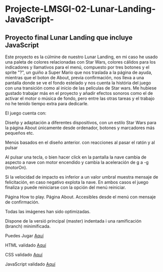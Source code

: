 # Projecte-LMSGI-02-Lunar-Landing-JavaScript-
## Proyecto final Lunar Landing que incluye JavaScript

Este proyecto es la cúlmine de nuestro Lunar Landing, en mi caso he usado una paleta de colores relacionadas con Star Wars, colores cálidos para los indicadores y llamativos para el menú, compuesto por tres botones y el sprite "?", un guiño a Super Mario que nos traslada a la página de ayuda, mientras que el boton de About, previa confirmación, nos lleva a una pantalla donde se ve el fondo estelado y nos cuenta la história del juego con una transición como al inicio de las películas de Star wars. Me hubiese gustado trabajar más en el proyecto y añadir efectos sonoros como el de activar el motor o música de fondo, pero entre las otras tareas y el trabajo no he tenido tiempo extra para dedicarle.

El juego cuenta con:

Diseñp y adaptación a diferentes dispositivos, con un estilo Star Wars para la página About únicamente desde ordenador, botones y marcadores más pequeños etc.

Menús basados en el diseño anterior. con reacciones al pasar el ratón y al pulsar

Al pulsar una tecla, o bien hacer click en la pantalla la nave cambia de aspecto a nave con motor encendido y cambia la aceleración de g a -g (motorOn).

Si la velocidad de impacto es inferior a un valor umbral muestra mensaje de felicitación, en caso negativo explota la nave. En ambos casos el juego finaliza y puede reiniciarse con la opción del menú reiniciar.

Página How to play. Página About. Accesibles desde el menú con mensaje de confirmación.

Todas las imágenes han sido optimizadas.

Dispone de la versió principal (master) indentada i una ramificación (branch) minimificada.

Puedes Jugar [Aquí]()

HTML validado [Aquí]()

CSS validado [Aquí]()

JavaScript validado [Aquí]()
